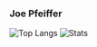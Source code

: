 ### Joe Pfeiffer

![Top Langs](https://github-readme-stats.vercel.app/api/top-langs/?username=jpfeiffer16&hide=html,css&theme=gruvbox)
![Stats](https://github-readme-stats.vercel.app/api?username=jpfeiffer16&show_icons=true&count_private=true&line_height=40&theme=gruvbox)
